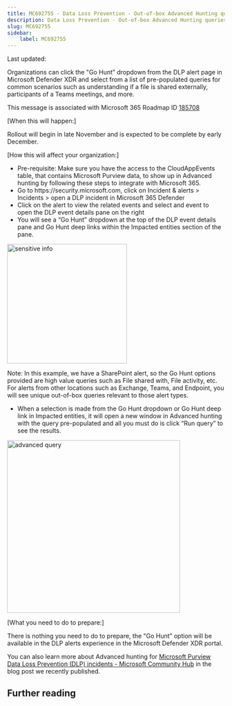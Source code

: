 ```yaml
---
title: MC692755 - Data Loss Prevention - Out-of-box Advanced Hunting queries for Data Loss Prevention incidents in Microsoft 365 Defender
description: Data Loss Prevention - Out-of-box Advanced Hunting queries for Data Loss Prevention incidents in Microsoft 365 Defender
slug: MC692755
sidebar:
    label: MC692755
---
```



Last updated: 

<p>Organizations can click the "Go Hunt” dropdown from the DLP alert page in Microsoft Defender XDR and select from a list of pre-populated queries for common scenarios such as understanding if a file is shared externally, participants of a Teams meetings, and more.</p>
<p>This message is associated with Microsoft 365 Roadmap ID <a href="https://www.microsoft.com/microsoft-365/roadmap?filters=&amp;searchterms=185708" target="_blank">185708</a></p>
<p>[When this will happen:]</p>

<p>Rollout will begin in late November and is expected to be complete by early December.&nbsp;</p>

<p>[How this will affect your organization:]</p>

<ul><li>Pre-requisite: Make sure you have the access to the CloudAppEvents table, that contains Microsoft Purview data, to show up in Advanced hunting by following these steps to integrate with Microsoft 365.
</li><li>Go to https://security.microsoft.com, click on Incident &amp; alerts &gt; Incidents &gt; open a DLP incident in Microsoft 365 Defender 
</li><li>Click on the alert to view the related events and select and event to open the DLP event details pane on the right
</li><li>You will see a “Go Hunt” dropdown at the top of the DLP event details pane and Go Hunt deep links within the Impacted entities section of the pane.
</li></ul><p><img src="https://img-prod-cms-rt-microsoft-com.akamaized.net/cms/api/am/imageFileData/RW1eXWB?ver=f40b" style="width: 277px;" alt="sensitive info"><br></p><p>Note: In this example, we have a SharePoint alert, so the Go Hunt options provided are high value queries such as File shared with, File activity, etc. For alerts from other locations such as Exchange, Teams, and Endpoint, you will see unique out-of-box queries relevant to those alert types.</p><ul><li>When a selection is made from the Go Hunt dropdown or Go Hunt deep link in Impacted entities, it will open a new window in Advanced hunting with the query pre-populated and all you must do is click “Run query” to see the results.
</li></ul><p><img src="https://img-prod-cms-rt-microsoft-com.akamaized.net/cms/api/am/imageFileData/RW1eVqY?ver=4442" style="width: 400px;" alt="advanced query"><br></p>
<p>[What you need to do to prepare:]</p>
<p>There is nothing you need to do to prepare, the "Go Hunt” option will be available in the DLP alerts experience in the Microsoft Defender XDR portal.</p><p>You can also learn more about Advanced hunting for <a href="https://techcommunity.microsoft.com/t5/security-compliance-and-identity/advanced-hunting-for-microsoft-purview-data-loss-prevention-dlp/ba-p/3821330" target="_blank">Microsoft Purview Data Loss Prevention (DLP) incidents - Microsoft Community Hub</a> in the blog post we recently published.</p>

## Further reading
